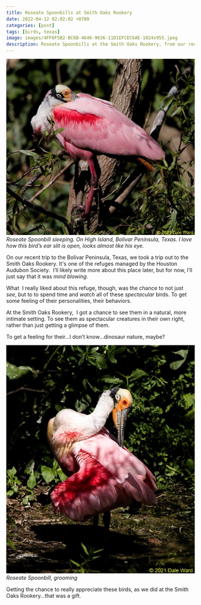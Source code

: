 ```yaml
---
title: Roseate Spoonbills at Smith Oaks Rookery
date: 2022-04-12 02:02:02 +0700
categories: [post]
tags: [birds, texas]
image: images/4FF6F5B2-BC6B-4646-9636-11D1EFCEC6AE-1024x955.jpeg
description: Roseate Spoonbills at the Smith Oaks Rookery, from our recent trip to Bolivar, Texas
---
```


![picture](images/4FF6F5B2-BC6B-4646-9636-11D1EFCEC6AE-1024x955.jpeg)
*Roseate Spoonbill sleeping. On High Island, Bolivar Peninsula, Texas. I love how this bird’s ear slit is open, looks almost like his eye.*

On our recent trip to the Bolivar Peninsula, Texas, we took a trip out to the Smith Oaks Rookery. It's one of the refuges managed by the Houston Audubon Society.  I’ll likely write more about this place later, but for now, I’ll just say that it was _mind blowing._

What  I really liked about this refuge, though, was the chance to not just _see_, but to to spend time and _watch_ all of these _spectacular_ birds. To get some feeling of their personalities, their behaviors.

At the Smith Oaks Rookery,  I got a chance to see them in a natural, more intimate setting. To see them as spectacular creatures in their own right, rather than just getting a glimpse of them.

To get a feeling for their…I don’t know…dinosaur nature, maybe?

![picture](images/5840AA5A-1A32-44A2-B7D7-5939134F60FF-847x1024.jpeg)
*Roseate Spoonbill, grooming*

Getting the chance to really appreciate these birds, as we did at the Smith Oaks Rookery…that was a gift.
